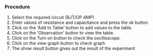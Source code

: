 ### Procedure

1. Select the required circuit (BJT/OP AMP)
2. Enter values of resistance and capacitance and press the ok button
3. Click on the 'Add to Table' button to add values to the table.
4. Click on the 'Observation' button to view the table.
5. Click on the Turn on button to check the oscilloscope.
6. Click on the view graph button to check graph
7. The show result button gives out the result of the experiment
